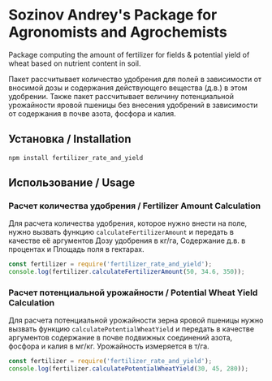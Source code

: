 # Sozinov Andrey's Package for Agronomists and Agrochemists

Package computing the amount of fertilizer for fields & potential yield of wheat based on nutrient content in soil.

Пакет рассчитывает количество удобрения для полей в зависимости от вносимой дозы и содержания действующего вещества (д.в.) в этом удобрении. Также пакет рассчитывает величину потенциальной урожайности яровой пшеницы без внесения удобрений в зависимости от содержания в почве азота, фосфора и калия.

## Установка / Installation

```npm install fertilizer_rate_and_yield```

## Использование / Usage

### Расчет количества удобрения / Fertilizer Amount Calculation

Для расчета количества удобрения, которое нужно внести на поле, нужно вызвать функцию `calculateFertilizerAmount` и передать в качестве её аргументов Дозу удобрения в кг/га, Содержание д.в. в процентах и Площадь поля в гектарах.

```javascript
const fertilizer = require('fertilizer_rate_and_yield');
console.log(fertilizer.calculateFertilizerAmount(50, 34.6, 350));
```

### Расчет потенциальной урожайности / Potential Wheat Yield Calculation

Для расчета потенциальной урожайности зерна яровой пшеницы нужно вызвать функцию `calculatePotentialWheatYield` и передать в качестве аргументов содержание в почве подвижных соединений азота, фосфора и калия в мг/кг. Урожайность измеряется в т/га.

```javascript
const fertilizer = require('fertilizer_rate_and_yield');
console.log(fertilizer.calculatePotentialWheatYield(30, 45, 280));
```
